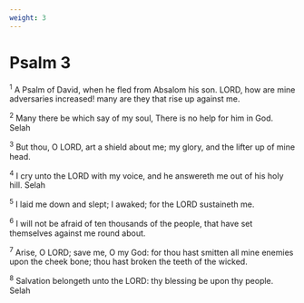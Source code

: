 ```yaml
---
weight: 3
---
```


# Psalm 3

<sup>1</sup> A Psalm of David, when he fled from Absalom his son. LORD, how are mine adversaries increased! many are they that rise up against me. 

<sup>2</sup> Many there be which say of my soul, There is no help for him in God. Selah 

<sup>3</sup> But thou, O LORD, art a shield about me; my glory, and the lifter up of mine head. 

<sup>4</sup> I cry unto the LORD with my voice, and he answereth me out of his holy hill. Selah 

<sup>5</sup> I laid me down and slept; I awaked; for the LORD sustaineth me. 

<sup>6</sup> I will not be afraid of ten thousands of the people, that have set themselves against me round about. 

<sup>7</sup> Arise, O LORD; save me, O my God: for thou hast smitten all mine enemies upon the cheek bone; thou hast broken the teeth of the wicked. 

<sup>8</sup> Salvation belongeth unto the LORD: thy blessing be upon thy people. Selah 


